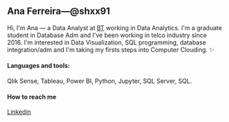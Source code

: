## Ana Ferreira—@shxx91

Hi, I'm Ana — a Data Analyst at [BT](https://pages.github.com/) working in Data Analytics. I'm a graduate student in Database Adm and I've been working in telco industry since 2016. I'm interested in Data Visualization, SQL programming, database integration/adm and I'm taking my firsts steps into Computer Clouding. ✨

#### Languages and tools:
Qlik Sense, Tableau, Power BI, Python, Jupyter, SQL Server, SQL.
<br>
#### How to reach me
[Linkedin](www.linkedin.com/in/anaccferreira) 
